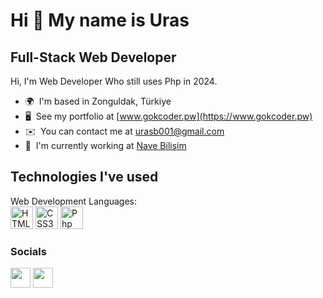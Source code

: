 Hi 👋 My name is Uras
======================

Full-Stack Web Developer
-------------------------------------------

Hi, I'm Web Developer Who still uses Php in 2024.

* 🌍  I'm based in Zonguldak, Türkiye
* 🖥️  See my portfolio at [www.gokcoder.pw](https://www.gokcoder.pw)
* ✉️  You can contact me at [urasb001@gmail.com](mailto:urasb001@gmail.com)
* 🚀  I'm currently working at [Nave Bilişim](https://www.navebilisim.com)

Technologies I've used
----------------------
<p align="left">
    Web Development Languages:<br>
    <a href="https://developer.mozilla.org/en-US/docs/Glossary/HTML5" target="_blank" rel="noreferrer"><img src="https://raw.githubusercontent.com/danielcranney/readme-generator/main/public/icons/skills/html5-colored.svg" width="36" height="36" alt="HTML5" /></a>
    <a href="https://www.w3.org/TR/CSS/#css" target="_blank" rel="noreferrer"><img src="https://raw.githubusercontent.com/danielcranney/readme-generator/main/public/icons/skills/css3-colored.svg" width="36" height="36" alt="CSS3" /></a>
    <a href="https://www.php.net" target="_blank" rel="noreferrer"><img src="https://w7.pngwing.com/pngs/219/57/png-transparent-circle-php-programming-programming-language-round-icon-popular-services-brands-vol-icon.png" width="36" height="36" alt="Php" /></a>
  <br/>
</p>

### Socials

<p align="left"> <a href="https://www.github.com/GokCoder" target="_blank" rel="noreferrer"><img src="https://user-images.githubusercontent.com/32790894/166163298-24197ebd-a68d-4e91-839d-036f7d41d179.png" width="32" height="32" /></a>   <a href="https://www.linkedin.com/in/gokcoder" target="_blank" rel="noreferrer"><img src="https://raw.githubusercontent.com/danielcranney/readme-generator/main/public/icons/socials/linkedin.svg" width="32" height="32" /></a> </p>
